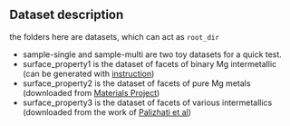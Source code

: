 ## Dataset description 
the folders here are datasets, which can act as `root_dir` 
- sample-single and sample-multi are two toy datasets for a quick test.
- surface_property1 is the dataset of facets of binary Mg intermetallic\
(can be generated with [instruction](original_dataset))
- surface_property2 is the dataset of facets of pure Mg metals\
(downloaded from [Materials Project](https://www.materialsproject.org/))
- surface_property3 is the dataset of facets of various intermetallics\
(downloaded from the work of [Palizhati et al](https://pubs.acs.org/doi/10.1021/acs.jcim.9b00550))

